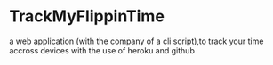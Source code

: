 # TrackMyFlippinTime
a web application (with the company of a cli script),to track your time accross devices with the use of heroku and github
